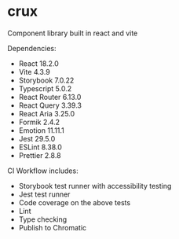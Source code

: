 # crux

Component library built in react and vite

Dependencies:

- React 18.2.0
- Vite 4.3.9
- Storybook 7.0.22
- Typescript 5.0.2
- React Router 6.13.0
- React Query 3.39.3
- React Aria 3.25.0
- Formik 2.4.2
- Emotion 11.11.1
- Jest 29.5.0
- ESLint 8.38.0
- Prettier 2.8.8

CI Workflow includes:

- Storybook test runner with accessibility testing
- Jest test runner
- Code coverage on the above tests
- Lint
- Type checking
- Publish to Chromatic
